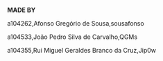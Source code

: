 **MADE BY**

a104262,Afonso Gregório de Sousa,sousafonso 

a104533,João Pedro Silva de Carvalho,QGMs 

a104355,Rui Miguel Geraldes Branco da Cruz,Jip0w 

